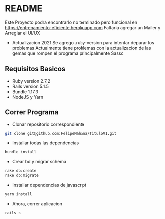 # README

Este Proyecto podra encontrarlo no terminado pero funcional en https://entrenamiento-eficiente.herokuapp.com
Faltaria agregar un Mailer y Arreglar el UI/UX

* Actualizacion  2021
Se agrego .ruby-version para intentar depurar los problemas
Actualmente tiene problemas con la actualizacion de las gemas que rompen el programa principalmente Sassc

## Requisitos Basicos

* Ruby version 2.7.2
* Rails version 5.1.5
* Bundle 1.17.3
* NodeJS y Yarn

## Correr Programa

* Clonar repositorio correspondiente

```bash
git clone git@github.com:FelipeMahana/TituloV1.git
```

* Installar todas las dependencias

```bash
bundle install
```

* Crear bd y migrar schema

```bash
rake db:create
rake db:migrate
```

* Installar dependencias de javascript

```bash
yarn install
```

* Ahora, correr aplicacion

```bash
rails s
```

